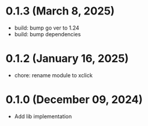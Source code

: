 # 0.1.3 (March 8, 2025)

* build: bump go ver to 1.24
* build: bump dependencies

# 0.1.2 (January 16, 2025)

* chore: rename module to xclick

# 0.1.0 (December 09, 2024)

* Add lib implementation